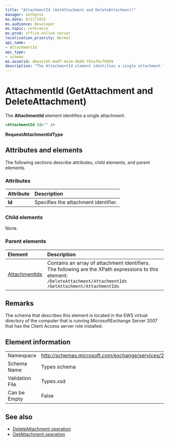 ```yaml
---
title: "AttachmentId (GetAttachment and DeleteAttachment)"
manager: sethgros
ms.date: 9/17/2015
ms.audience: Developer
ms.topic: reference
ms.prod: office-online-server
localization_priority: Normal
api_name:
- AttachmentId
api_type:
- schema
ms.assetid: 4bea1cb5-0a0f-4e14-9b09-f91af8cf9899
description: "The AttachmentId element identifies a single attachment."
---
```


# AttachmentId (GetAttachment and DeleteAttachment)

The **AttachmentId** element identifies a single attachment. 
  
```xml
<AttachmentId Id="" />
```

 **RequestAttachmentIdType**
## Attributes and elements

The following sections describe attributes, child elements, and parent elements.
  
### Attributes

|**Attribute**|**Description**|
|:-----|:-----|
|**Id** <br/> |Specifies the attachment identifier.  <br/> |
   
### Child elements

None.
  
### Parent elements

|**Element**|**Description**|
|:-----|:-----|
|[AttachmentIds](attachmentids.md) <br/> | Contains an array of attachment identifiers.  <br/>  The following are the XPath expressions to this element:  <br/>  `/DeleteAttachment/AttachmentIds` <br/>  `/GetAttachment/AttachmentIds` <br/> |
   
## Remarks

The schema that describes this element is located in the EWS virtual directory of the computer that is running MicrosoftExchange Server 2007 that has the Client Access server role installed.
  
## Element information

|||
|:-----|:-----|
|Namespace  <br/> |http://schemas.microsoft.com/exchange/services/2006/types  <br/> |
|Schema Name  <br/> |Types schema  <br/> |
|Validation File  <br/> |Types.xsd  <br/> |
|Can be Empty  <br/> |False  <br/> |
   
## See also

- [DeleteAttachment operation](deleteattachment-operation.md)
- [GetAttachment operation](getattachment-operation.md)

